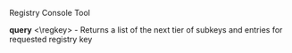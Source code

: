 
Registry Console Tool


**query** <\regkey> - Returns a list of the next tier of subkeys and entries for requested registry key